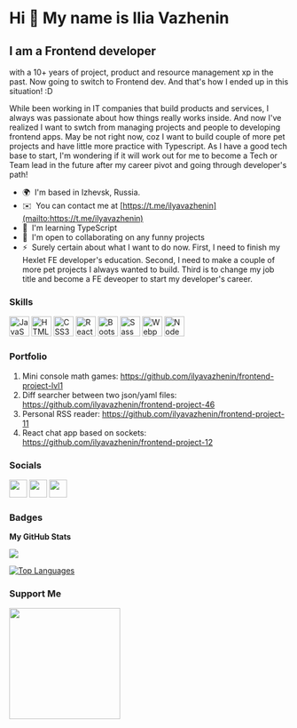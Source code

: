 Hi 👋 My name is Ilia Vazhenin
==============================

I am a Frontend developer
------------------

with a 10+ years of project, product and resource management xp in the past. Now going to switch to Frontend dev.
And that's how I ended up in this situation! :D 

While been working in IT companies that build products and services, I always was passionate about how things really works inside. And now I've realized I want to swtch from managing projects and people to developing frontend apps. May be not right now, coz I want to build couple of more pet projects and have little more practice with Typescript. As I have a good tech base to start, I'm wondering if it will work out for me to become a Tech or Team lead in the future after my career pivot and going through developer's path!

* 🌍  I'm based in Izhevsk, Russia.
* ✉️  You can contact me at [https://t.me/ilyavazhenin](mailto:https://t.me/ilyavazhenin)
* 🧠  I'm learning TypeScript
* 🤝  I'm open to collaborating on any funny projects
* ⚡  Surely certain about what I want to do now. First, I need to finish my Hexlet FE developer's education. Second, I need to make a couple of more pet projects I always wanted to build. Third is to change my job title and become a FE deveoper to start my developer's career.

### Skills

<p align="left">
<a href="https://developer.mozilla.org/en-US/docs/Web/JavaScript" target="_blank" rel="noreferrer"><img src="https://raw.githubusercontent.com/danielcranney/readme-generator/main/public/icons/skills/javascript-colored.svg" width="36" height="36" alt="JavaScript" /></a>
<a href="https://developer.mozilla.org/en-US/docs/Glossary/HTML5" target="_blank" rel="noreferrer"><img src="https://raw.githubusercontent.com/danielcranney/readme-generator/main/public/icons/skills/html5-colored.svg" width="36" height="36" alt="HTML5" /></a>
<a href="https://www.w3.org/TR/CSS/#css" target="_blank" rel="noreferrer"><img src="https://raw.githubusercontent.com/danielcranney/readme-generator/main/public/icons/skills/css3-colored.svg" width="36" height="36" alt="CSS3" /></a>
<a href="https://reactjs.org/" target="_blank" rel="noreferrer"><img src="https://raw.githubusercontent.com/danielcranney/readme-generator/main/public/icons/skills/react-colored.svg" width="36" height="36" alt="React" /></a>
<a href="https://getbootstrap.com/" target="_blank" rel="noreferrer"><img src="https://raw.githubusercontent.com/danielcranney/readme-generator/main/public/icons/skills/bootstrap-colored.svg" width="36" height="36" alt="Bootstrap" /></a>
<a href="https://sass-lang.com/" target="_blank" rel="noreferrer"><img src="https://raw.githubusercontent.com/danielcranney/readme-generator/main/public/icons/skills/sass-colored.svg" width="36" height="36" alt="Sass" /></a>
<a href="https://webpack.js.org/" target="_blank" rel="noreferrer"><img src="https://raw.githubusercontent.com/danielcranney/readme-generator/main/public/icons/skills/webpack-colored.svg" width="36" height="36" alt="Webpack" /></a>
<a href="https://nodejs.org/en/" target="_blank" rel="noreferrer"><img src="https://raw.githubusercontent.com/danielcranney/readme-generator/main/public/icons/skills/nodejs-colored.svg" width="36" height="36" alt="NodeJS" /></a>
</p>

### Portfolio
1. Mini console math games: https://github.com/ilyavazhenin/frontend-project-lvl1
2. Diff searcher between two json/yaml files: https://github.com/ilyavazhenin/frontend-project-46
3. Personal RSS reader: https://github.com/ilyavazhenin/frontend-project-11
4. React chat app based on sockets: https://github.com/ilyavazhenin/frontend-project-12


### Socials

<p align="left"> <a href="https://www.github.com/ilyavazhenin" target="_blank" rel="noreferrer"><img src="https://raw.githubusercontent.com/danielcranney/readme-generator/main/public/icons/socials/github.svg" width="32" height="32" /></a> <a href="http://www.instagram.com/ilyavazhenin" target="_blank" rel="noreferrer"><img src="https://raw.githubusercontent.com/danielcranney/readme-generator/main/public/icons/socials/instagram.svg" width="32" height="32" /></a> <a href="https://www.linkedin.com/in/ilia-vazhenin" target="_blank" rel="noreferrer"><img src="https://raw.githubusercontent.com/danielcranney/readme-generator/main/public/icons/socials/linkedin.svg" width="32" height="32" /></a></p>

### Badges

<b>My GitHub Stats</b>

<a href="http://www.github.com/ilyavazhenin"><img src="https://github-readme-streak-stats.herokuapp.com/?user=ilyavazhenin&stroke=ffffff&background=1c1917&ring=ef4444&fire=ef4444&currStreakNum=ffffff&currStreakLabel=ef4444&sideNums=ffffff&sideLabels=ffffff&dates=ffffff&hide_border=true" /></a>

<a href="https://github.com/ilyavazhenin" align="left"><img src="https://github-readme-stats.vercel.app/api/top-langs/?username=ilyavazhenin&langs_count=10&title_color=ef4444&text_color=ffffff&icon_color=0891b2&bg_color=1c1917&hide_border=true&locale=en&custom_title=Top%20%Languages" alt="Top Languages" /></a>

### Support Me

<a href="https://www.buymeacoffee.com/IliaVazhenin"><img src="https://cdn.buymeacoffee.com/buttons/v2/default-yellow.png" width="200" /></a>
